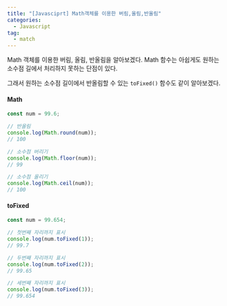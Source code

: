 ```yaml
---
title: "[Javasciprt] Math객체를 이용한 버림,올림,반올림"
categories: 
  - Javascript
tag:
  - match
---
```


Math 객체를 이용한 버림, 올림, 반올림을 알아보겠다. Math 함수는 아쉽게도 원하는 소수점 길에서 처리하지 못하는 단점이 있다.

그래서 원하는 소수점 길이에서 반올림할 수 있는 `toFixed()` 함수도 같이 알아보겠다.


#### Math 

```js
const num = 99.6;

// 반올림
console.log(Math.round(num));
// 100

// 소수점 버리기
console.log(Math.floor(num));
// 99

// 소수점 올리기
console.log(Math.ceil(num));
// 100
```

#### toFixed

```js
const num = 99.654;

// 첫번째 자리까지 표시
console.log(num.toFixed(1));
// 99.7

// 두번째 자리까지 표시
console.log(num.toFixed(2));
// 99.65

// 세번째 자리까지 표시
console.log(num.toFixed(3));
// 99.654
```